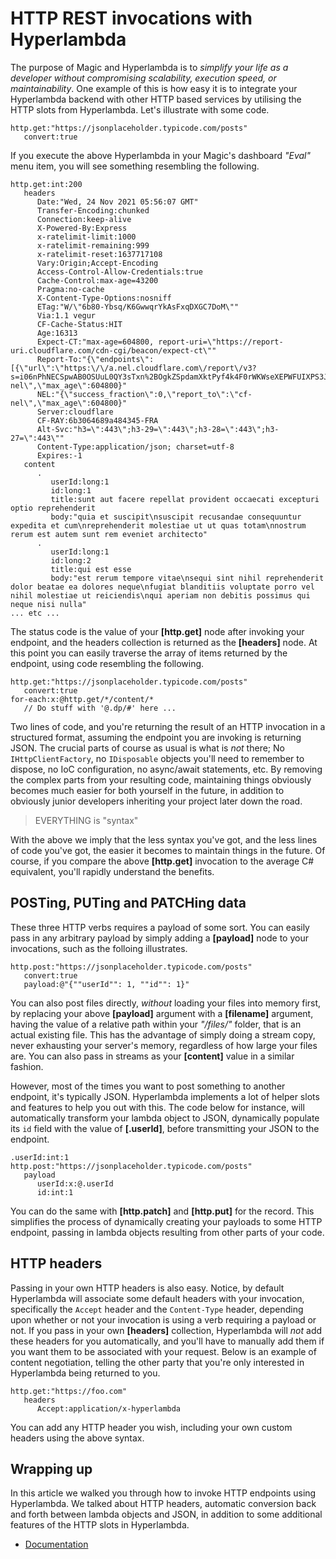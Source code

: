 
# HTTP REST invocations with Hyperlambda

The purpose of Magic and Hyperlambda is to _simplify your life as a developer without compromising scalability, execution speed, or maintainability_.
One example of this is how easy it is to integrate your Hyperlambda backend with other HTTP based services by utilising
the HTTP slots from Hyperlambda. Let's illustrate with some code.

```
http.get:"https://jsonplaceholder.typicode.com/posts"
   convert:true
```

If you execute the above Hyperlambda in your Magic's dashboard _"Eval"_ menu item, you will see something resembling
the following.

```
http.get:int:200
   headers
      Date:"Wed, 24 Nov 2021 05:56:07 GMT"
      Transfer-Encoding:chunked
      Connection:keep-alive
      X-Powered-By:Express
      x-ratelimit-limit:1000
      x-ratelimit-remaining:999
      x-ratelimit-reset:1637717108
      Vary:Origin;Accept-Encoding
      Access-Control-Allow-Credentials:true
      Cache-Control:max-age=43200
      Pragma:no-cache
      X-Content-Type-Options:nosniff
      ETag:"W/\"6b80-Ybsq/K6GwwqrYkAsFxqDXGC7DoM\""
      Via:1.1 vegur
      CF-Cache-Status:HIT
      Age:16313
      Expect-CT:"max-age=604800, report-uri=\"https://report-uri.cloudflare.com/cdn-cgi/beacon/expect-ct\""
      Report-To:"{\"endpoints\":[{\"url\":\"https:\/\/a.nel.cloudflare.com\/report\/v3?s=i06nPhNECSpwAB0OSUuL0QY3sTxn%2BOgkZSpdamXktPyf4k4F0rWKWseXEPWFUIXPS3JsWKd52rROqvOVCtMbDDAeOC1JeuTSuuESG8iGEUExd%2BdyBgfmQv0uJop2QZ2PYfP6ny%2FYPdabY4hayr51\"}],\"group\":\"cf-nel\",\"max_age\":604800}"
      NEL:"{\"success_fraction\":0,\"report_to\":\"cf-nel\",\"max_age\":604800}"
      Server:cloudflare
      CF-RAY:6b3064689a484345-FRA
      Alt-Svc:"h3=\":443\";h3-29=\":443\";h3-28=\":443\";h3-27=\":443\""
      Content-Type:application/json; charset=utf-8
      Expires:-1
   content
      .
         userId:long:1
         id:long:1
         title:sunt aut facere repellat provident occaecati excepturi optio reprehenderit
         body:"quia et suscipit\nsuscipit recusandae consequuntur expedita et cum\nreprehenderit molestiae ut ut quas totam\nnostrum rerum est autem sunt rem eveniet architecto"
      .
         userId:long:1
         id:long:2
         title:qui est esse
         body:"est rerum tempore vitae\nsequi sint nihil reprehenderit dolor beatae ea dolores neque\nfugiat blanditiis voluptate porro vel nihil molestiae ut reiciendis\nqui aperiam non debitis possimus qui neque nisi nulla"
... etc ...
```

The status code is the value of your **[http.get]** node after invoking your endpoint, and the headers collection
is returned as the **[headers]** node. At this point you can easily traverse the array of items returned by the
endpoint, using code resembling the following.

```
http.get:"https://jsonplaceholder.typicode.com/posts"
   convert:true
for-each:x:@http.get/*/content/*
   // Do stuff with '@.dp/#' here ...
```

Two lines of code, and you're returning the result of an HTTP invocation in a structured format, assuming the endpoint
you are invoking is returning JSON. The crucial parts of course as usual is what is _not_ there; No `IHttpClientFactory`,
no `IDisposable` objects you'll need to remember to dispose, no IoC configuration, no async/await statements, etc.
By removing the complex parts from your resulting code, maintaining things obviously becomes much easier for both
yourself in the future, in addition to obviously junior developers inheriting your project later down the road.

> EVERYTHING is "syntax"

With the above we imply that the less syntax you've got, and the less lines of code you've got, the easier it becomes
to maintain things in the future. Of course, if you compare the above **[http.get]** invocation to the average C#
equivalent, you'll rapidly understand the benefits.

## POSTing, PUTing and PATCHing data

These three HTTP verbs requires a payload of some sort. You can easily pass in any arbitrary payload by simply adding
a **[payload]** node to your invocations, such as the folloing illustrates.

```
http.post:"https://jsonplaceholder.typicode.com/posts"
   convert:true
   payload:@"{""userId"": 1, ""id"": 1}"
```

You can also post files directly, _without_ loading your files into memory first, by replacing your above **[payload]**
argument with a **[filename]** argument, having the value of a relative path within your _"/files/"_ folder, that
is an actual existing file. This has the advantage of simply doing a stream copy, never exhausting your server's memory,
regardless of how large your files are. You can also pass in streams as your **[content]** value in a similar fashion.

However, most of the times you want to post something to another endpoint, it's typically JSON. Hyperlambda implements
a lot of helper slots and features to help you out with this. The code below for instance, will automatically transform
your lambda object to JSON, dynamically populate its `id` field with the value of **[.userId]**, before transmitting
your JSON to the endpoint.

```
.userId:int:1
http.post:"https://jsonplaceholder.typicode.com/posts"
   payload
      userId:x:@.userId
      id:int:1
```

You can do the same with **[http.patch]** and **[http.put]** for the record. This simplifies the process of dynamically
creating your payloads to some HTTP endpoint, passing in lambda objects resulting from other parts of your code.

## HTTP headers

Passing in your own HTTP headers is also easy. Notice, by default Hyperlambda will associate some default
headers with your invocation, specifically the `Accept` header and the `Content-Type` header, depending
upon whether or not your invocation is using a verb requiring a payload or not. If you pass in your own **[headers]**
collection, Hyperlambda will _not_ add these headers for you automatically, and you'll have to manually add them
if you want them to be associated with your request. Below is an example of content negotiation, telling the other
party that you're only interested in Hyperlambda being returned to you.

```
http.get:"https://foo.com"
   headers
      Accept:application/x-hyperlambda
```

You can add any HTTP header you wish, including your own custom headers using the above syntax.

## Wrapping up

In this article we walked you through how to invoke HTTP endpoints using Hyperlambda. We talked about HTTP headers,
automatic conversion back and forth between lambda objects and JSON, in addition to some additional features of
the HTTP slots in Hyperlambda.

* [Documentation](/documentation/)
